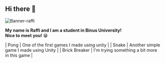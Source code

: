 ## Hi there 👋

![Banner-raffi](https://github.com/raffiwr/raffiwr/assets/145559021/e24d4a46-d6aa-424e-a598-684ad9489dd8)

**My name is Raffi and I am a student in Binus University!**\
**Nice to meet you!** 😁


| Pong | One of the first games I made using unity |
| Snake | Another simple game I made using Unity |
| Brick Breaker | I'm trying something a bit more in this game |

<!--
**raffiwr/raffiwr** is a ✨ _special_ ✨ repository because its `README.md` (this file) appears on your GitHub profile.



